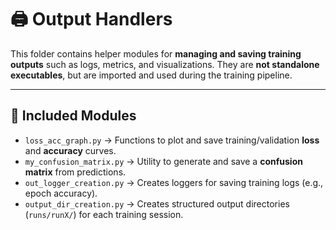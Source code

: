 # 🖨️ Output Handlers

This folder contains helper modules for **managing and saving training outputs** such as logs, metrics, and visualizations.
They are **not standalone executables**, but are imported and used during the training pipeline.

---

## 📂 Included Modules

- `loss_acc_graph.py` → Functions to plot and save training/validation **loss** and **accuracy** curves.
- `my_confusion_matrix.py` → Utility to generate and save a **confusion matrix** from predictions.
- `out_logger_creation.py` → Creates loggers for saving training logs (e.g., epoch accuracy).
- `output_dir_creation.py` → Creates structured output directories (`runs/runX/`) for each training session.
